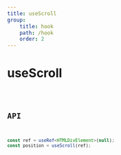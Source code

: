 ```yaml
---
title: useScroll
group:
    title: hook
    path: /hook
    order: 2
---
```


# useScroll

<code src="./demos/demo1.tsx" />

## API

```typescript
const ref = useRef<HTMLDivElement>(null);
const position = useScroll(ref);
```
